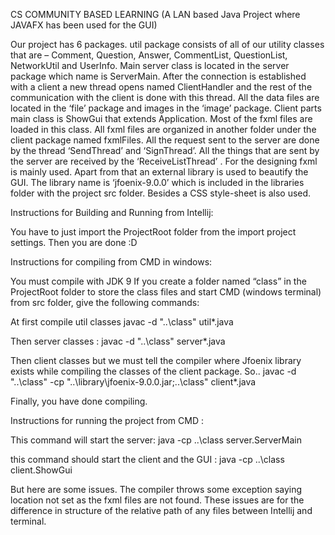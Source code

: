 CS COMMUNITY BASED LEARNING (A LAN based Java Project where JAVAFX has been used for the GUI)

Our project has 6 packages. util package consists of all of our utility classes that are – Comment, Question, Answer, CommentList, QuestionList, NetworkUtil and UserInfo. Main server class is located in the server package which name is ServerMain. After the connection is established with a client a new thread opens named ClientHandler and the rest of the communication with the client is done with this thread. 
All the data files are located in the ‘file’ package and images in the ‘image’ package. 
Client parts main class is ShowGui that extends Application. Most of the fxml files are loaded in this class. All fxml files are organized in another folder under the client package named fxmlFiles. All the request sent to the server are done by the thread ‘SendThread’ and ‘SignThread’. All the things that are sent by the server are received by the ‘ReceiveListThread’ .
For the designing fxml is mainly used. Apart from that an external library is used to beautify the GUI. The library name is ‘jfoenix-9.0.0’ which is included in the libraries folder with the project src folder. Besides a CSS style-sheet is also used.

Instructions for Building and Running from Intellij:

You have to just import the ProjectRoot folder from the import project settings.  Then you are done :D

Instructions for compiling from CMD in windows:

You must compile with JDK 9
If you create a folder named “class” in the ProjectRoot folder to store the class files and start CMD (windows terminal) from src folder, give the following commands:

At first compile util classes 
javac -d "..\class" util\*.java

Then server classes :
javac -d "..\class" server\*.java

Then client classes but we must tell the compiler where Jfoenix library exists while compiling the classes of the client package.
So..
javac -d "..\class" -cp "..\library\jfoenix-9.0.0.jar;..\class" client\*.java

Finally, you have done compiling.

Instructions for running the project from CMD :

This command will start the server:
java -cp ..\class server.ServerMain

this command should start the client and the GUI :
java -cp ..\class client.ShowGui

But here are some issues. The compiler throws some exception saying location not set as the fxml files are not found. These issues are for the difference in structure of the relative path of any files between Intellij and terminal.
